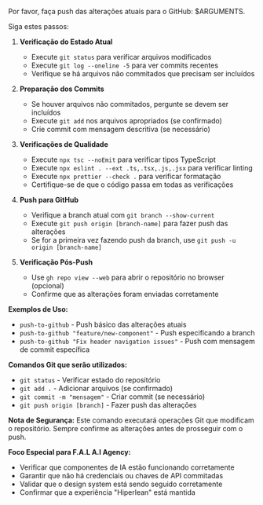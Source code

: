 Por favor, faça push das alterações atuais para o GitHub: $ARGUMENTS.

Siga estes passos:

1. **Verificação do Estado Atual**
   - Execute `git status` para verificar arquivos modificados
   - Execute `git log --oneline -5` para ver commits recentes
   - Verifique se há arquivos não commitados que precisam ser incluídos

2. **Preparação dos Commits**
   - Se houver arquivos não commitados, pergunte se devem ser incluídos
   - Execute `git add` nos arquivos apropriados (se confirmado)
   - Crie commit com mensagem descritiva (se necessário)

3. **Verificações de Qualidade**
   - Execute `npx tsc --noEmit` para verificar tipos TypeScript
   - Execute `npx eslint . --ext .ts,.tsx,.js,.jsx` para verificar linting
   - Execute `npx prettier --check .` para verificar formatação
   - Certifique-se de que o código passa em todas as verificações

4. **Push para GitHub**
   - Verifique a branch atual com `git branch --show-current`
   - Execute `git push origin [branch-name]` para fazer push das alterações
   - Se for a primeira vez fazendo push da branch, use `git push -u origin [branch-name]`

5. **Verificação Pós-Push**
   - Use `gh repo view --web` para abrir o repositório no browser (opcional)
   - Confirme que as alterações foram enviadas corretamente

**Exemplos de Uso:**
- `push-to-github` - Push básico das alterações atuais
- `push-to-github "feature/new-component"` - Push especificando a branch
- `push-to-github "Fix header navigation issues"` - Push com mensagem de commit específica

**Comandos Git que serão utilizados:**
- `git status` - Verificar estado do repositório
- `git add .` - Adicionar arquivos (se confirmado)
- `git commit -m "mensagem"` - Criar commit (se necessário)
- `git push origin [branch]` - Fazer push das alterações

**Nota de Segurança:**
Este comando executará operações Git que modificam o repositório. Sempre confirme as alterações antes de prosseguir com o push.

**Foco Especial para F.A.L A.I Agency:**
- Verificar que componentes de IA estão funcionando corretamente
- Garantir que não há credenciais ou chaves de API commitadas
- Validar que o design system está sendo seguido corretamente
- Confirmar que a experiência "Hiperlean" está mantida
